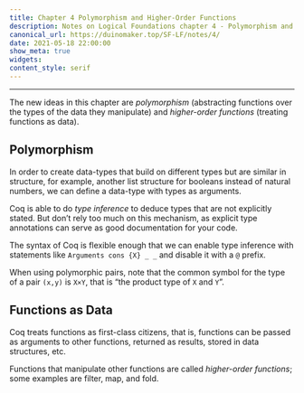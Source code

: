 ```yaml
---
title: Chapter 4 Polymorphism and Higher-Order Functions
description: Notes on Logical Foundations chapter 4 - Polymorphism and Higher-Order Functions
canonical_url: https://duinomaker.top/SF-LF/notes/4/
date: 2021-05-18 22:00:00
show_meta: true
widgets:
content_style: serif
---
```


---

The new ideas in this chapter are _polymorphism_ (abstracting functions over the types of the data they manipulate) and _higher-order functions_ (treating functions as data).

## Polymorphism

In order to create data-types that build on different types but are similar in structure, for example, another list structure for booleans instead of natural numbers, we can define a data-type with types as arguments.

Coq is able to do _type inference_ to deduce types that are not explicitly stated. But don’t rely too much on this mechanism, as explicit type annotations can serve as good documentation for your code.

The syntax of Coq is flexible enough that we can enable type inference with statements like `Arguments cons {X} _ _` and disable it with a `@` prefix.

When using polymorphic pairs, note that the common symbol for the type of a pair `(x,y)` is `X×Y`, that is “the product type of `X` and `Y`”.

## Functions as Data

Coq treats functions as first-class citizens, that is, functions can be passed as arguments to other functions, returned as results, stored in data structures, etc.

Functions that manipulate other functions are called _higher-order functions_; some examples are filter, map, and fold.